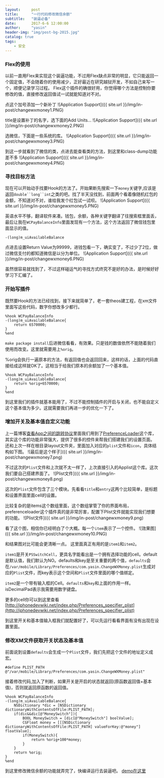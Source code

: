 ```yaml
---
layout:     post
title:      "一行代码修改微信余额"
subtitle:   "装逼必备"
date:       2017-6-6 12:00:00
author:     "yasin"
header-img: "img/post-bg-2015.jpg"
catalog: true
tags:
    - 安全
---
```



### Flex的使用

以前一直用Flex来实现这个装逼功能，不过用Flex缺点非常的明显，它只能返回一个固定值，不会随着你的使用减少，正好最近在研究越狱开发，不如自己来写一个，顺便记录学习过程。
Flex这个插件的确很好用，你觉得哪个方法是控制你要修改的值，直接修改返回值试一试就能知道对不对。

点这个加号添加一个新补丁
![Application Support]({{ site.url }}/img/in-post/changewxmoney1.PNG)

title是设置补丁的名字，选下面的Add Units...
![Application Support]({{ site.url }}/img/in-post/changewxmoney2.PNG)

选微信，下面是一些系统的库。
![Application Support]({{ site.url }}/img/in-post/changewxmoney3.PNG)

到这一步就看到了微信的类，点进去能查看类的方法，到这里和class-dump功能差不多
![Application Support]({{ site.url }}/img/in-post/changewxmoney4.PNG)

### 寻找目标方法

现在可以开始动手找要Hook的方法了。开始果断先搜索一下`money`关键字,应该是返回`double``long``int`之类的吧。找了半天没找到，前面两个看着像随机红包的金额，不知道对不对，谁给我发个红包试一试呗。
![Application Support]({{ site.url }}/img/in-post/changewxmoney5.PNG)

英语水平不够，翻译软件来凑。钱包，余额，各种关键字翻译了往搜索框里面丢，最后让我在`WCPayBalanceInfo`里面发现有一个方法，这个方法返回了微信钱包里面显示的值。

```
-(long)m_uiAvailableBalance
```

点进去设置Return Value为99999，进钱包看一下，确实变了，不过少了2位，做过微信支付的都知道微信是以分为单位。
![Application Support]({{ site.url }}/img/in-post/changewxmoney6.PNG)

虽然很容易就找到了，不过这样碰运气的寻找方式终究不是好的办法，是时候好好学习下汇编了。

### 开始写插件

既然要Hook的方法已经找到，接下来就简单了，老一套theos建工程，在xm文件里面写这些代码，数字你想改多少都行。

```
%hook WCPayBalanceInfo
-(long)m_uiAvailableBalance{
	return 6570000;
}
%end
```

`make package install`后进微信看看，有效果。只是钱的数值依然不能随着我们使用而改变。这里就需要用上`%orig`。

%orig会执行一遍原本的方法，有返回值也会返回回来，这样的话，上面的代码直接给成这样就OK了。这相当于给我们原本的余额加了一个基本值。

```
%hook WCPayBalanceInfo
-(long)m_uiAvailableBalance{
	return %orig+6570000;
}
%end
```

到这里我们的插件就基本能用了，不过不能控制插件的开启与关闭，也不能自定义这个基本值为多少。这就需要我们再进一步的优化一下了。

### 增加开关及基本值自定义功能

上一篇博客[查看App之间的跳转协议](https://yasintian.github.io/2017/06/01/UrlScheme%E6%9F%A5%E7%9C%8B/)里面我们用到了[PreferenceLoader](https://github.com/DHowett/preferenceloader)这个库，其实这个库的功能非常强大，提供了很多的控件来帮我们搭建我们的设置页面。
还和上次一样在根目录layout文件夹，里面加入对应的`plist`文件和`icon`，具体结构如下图。
![最后是这个样子]({{ site.url }}/img/in-post/changewxmoney7.png)

不过这次的`Plist`文件和上次就不太一样了，上次直接引入的Applist这个库。这次我们要自己搭建界面了。
![Plist文件]({{ site.url }}/img/in-post/changewxmoney8.png)

这次的`Plist`文件包含了三个模块。先看看`title`和`entry`这两个比较简单，是标题和设置界面里面cell的设置。

比较复杂的是items这个数组里面，这个数组掌管了你的界面布局，preferenceloader这个插件真的是非常厉害，配置下Plist文件就能实现我们想要的功能。
![Plist文件]({{ site.url }}/img/in-post/changewxmoney9.png)

看了这个图，相信你已经明白了个大概。每一个`item`表示了一个控件。
![效果图]({{ site.url }}/img/in-post/changewxmoney10.PNG)

和结果图对比可能会更清晰一点。
这里面真正有用的是`item1`和`item2`。

`item1`是开关`PSSwitchCell`，更具名字能看出是一个拥有选择功能的cell。default是默认值，我们默认为NO。defaults和key是至关重要的两个值，`defaults`会在`/var/mobile/Library/Preferences/com.yasin.ChangeWXMoney.plist`生成对应的`Plist`文件，而key表示这个空间和`Plist`文件里面的哪个值绑定。

`item2`是一个带有输入框的Cell。`defaults`和`key`和上面的作用一样。isDecimalPad表示我需要用数字键盘。

更多的cell你可以到这里查看
[http://iphonedevwiki.net/index.php/Preferences_specifier_plist](http://iphonedevwiki.net/index.php/Preferences_specifier_plist)

到这里开关和基本值输入框我们就配置好了，可以先运行看看界面有没有出现在设置里面。

### 修改XM文件获取开关状态及基本值
前面说到设置`defaults`会生成一个`Plist`文件，我们先把这个文件的地址定义成宏。
```
#define PLIST_PATH @"/var/mobile/Library/Preferences/com.yasin.ChangeWXMoney.plist"
```

接着修改代码,加入了判断，如果开关是开启的状态就返回(原函数返回值+基本值)，否则就返回原函数的返回值。
```
%hook WCPayBalanceInfo
-(long)m_uiAvailableBalance{
    NSDictionary *dic = [NSDictionary dictionaryWithContentsOfFile:PLIST_PATH];
    if(dic&&dic[@"MoneySwitch"]){
        BOOL MoneySwitch = [dic[@"MoneySwitch"] boolValue];
        CGFloat money = [[[NSDictionary dictionaryWithContentsOfFile:PLIST_PATH] valueForKey:@"money"] floatValue];
        if(MoneySwitch){
            return %orig+100*money;
        }
    }
    return %orig;
}
%end
```
到这里修改微信余额的功能就弄完了，快编译运行去装逼吧。
[demo在这里](https://github.com/YasinTian/changeWXMoney)







